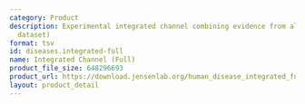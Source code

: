 ```yaml
---
category: Product
description: Experimental integrated channel combining evidence from all sources (full
  dataset)
format: tsv
id: diseases.integrated-full
name: Integrated Channel (Full)
product_file_size: 648296693
product_url: https://download.jensenlab.org/human_disease_integrated_full.tsv
layout: product_detail
---
```

